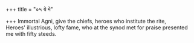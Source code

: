 +++
title = "०५ ये मे"

+++
Immortal Agni, give the chiefs, heroes who institute the rite,  
     Heroes' illustrious, lofty fame, who at the synod met for praise presented me with fifty steeds.